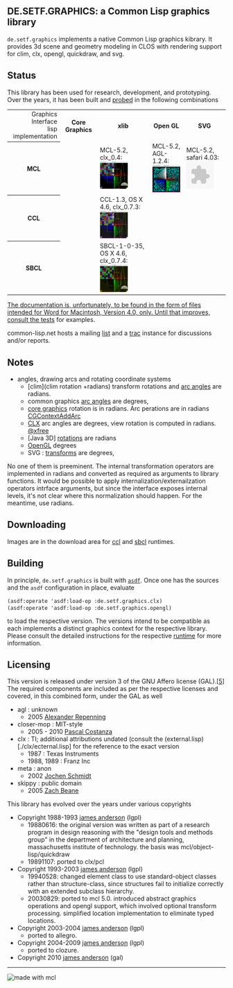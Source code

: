 

DE.SETF.GRAPHICS: a Common Lisp graphics library
-------

`de.setf.graphics` implements a native Common Lisp graphics kibrary.
It provides 3d scene and geometry modeling in CLOS with
rendering support for clim, clx, opengl, quickdraw, and svg.



Status
------

This library has been used for research, development, and prototyping. 
Over the years, it has been built and [probed](./tests/tests.asd) in the following combinations

<table>
<tr><td style='text-align: right;'>Graphics Interface<br/>lisp implementation</td><th>Core Graphics</th><th>xlib</th><th>Open GL</th><th>SVG</th></tr>
<tr><th>MCL</th>
    <td> </td>
    <td>MCL-5.2, clx_0.4:<br/><a href='./readmes/mcl-clx.png'><img src='http://github.com/lisp/de.setf.graphics/raw/master/readmes/mcl-clx.png' width='64' height='64'/></a></td>
    <td>MCL-5.2, AGL-1.2.4:<br/><a href='./readmes/mcl-opengl.png'><img src='http://github.com/lisp/de.setf.graphics/raw/master/readmes/mcl-opengl.png' width='64' height='64'/></a></td>
    <td>MCL-5.2, safari 4.03:<br/>
        <a href='./readmes/test-document.svg'><object type='image/svg+html' data='http://github.com/lisp/de.setf.graphics/raw/master/readmes/test-document.svg' width='64' height='64'/></a></td></tr>
<tr><th>CCL</th>
    <td/>
    <td>CCL-1.3, OS X 4.6, clx_0.7.3:<br/><a href='./readmes/ccl-clx.png'><img src='http://github.com/lisp/de.setf.graphics/raw/master/readmes/ccl-clx.png' width='64' height='64'/></a></td>
    <td> </td>
    <td> </td></tr>
<tr><th>SBCL</th>
    <td/>
    <td>SBCL-1-0-35, OS X 4.6, clx_0.7.4:<br/><a href='./readmes/sbcl-clx.png'><img src='http://github.com/lisp/de.setf.graphics/raw/master/readmes/sbcl-clx.png' width='64' height='64'/></a></td>
    <td></td>
    <td> </td></tr>
</table>

The documentation is, unfortunately, to be found in the form of files intended for Word for Macintosh, Version 4.0, only.
Until that improves, consult the [tests](./tests/) for examples.

common-lisp.net hosts a mailing [list](http://www.common-lisp.net/mailman/listinfo/de-setf-graphics-devel)
and a [trac](http://trac.common-lisp.net/de-setf-graphics/) instance for discussions and/or reports.

Notes
-----

- angles, drawing arcs and rotating coordinate systems
  - [clim](clim rotation +radians) transform rotations and [arc angles](http://www.mikemac.com/mikemac/clim/regions.html#3.2.5) are radians.
  - common graphics [arc angles](http://www.franz.com/support/documentation/8.1/doc/operators/cg/d/draw-ellipse-arc.htm) are degrees, 
  - [core graphics](http://developer.apple.com/mac/library/documentation/GraphicsImaging/Reference/CGAffineTransform/Reference/reference.html#//apple_ref/c/func/CGAffineTransformRotate)
    rotation is in radians. Arc perations are in radians [CGContextAddArc](http://developer.apple.com/mac/library/documentation/GraphicsImaging/Reference/CGContext/Reference/reference.html#//apple_ref/doc/uid/TP30000950-CH1g-F17001)
  - [CLX](http://www.x.org/wiki/) arc angles are degrees, view rotation is computed in radians. [@xfree](http://www.xfree86.org/current/XArc.3.html)
  - [Java 3D] [rotations](http://java.sun.com/javase/technologies/desktop/java3d/forDevelopers/J3D_1_3_API/j3dapi/index.html) are radians
  - [OpenGL](http://www.opengl.org/sdk/docs/man/xhtml/glRotate.xml) degrees
  - SVG : [transforms](http://www.w3.org/TR/SVG/coords.htm) are degrees, 

No one of them is preeminent. The internal transformation operators are implemented in radians and converted as required as arguments to
library functions. It would be possible to apply internalization/externailzation operators intrface arguments, but since the interface
exposes internal levels, it's not clear where this normalization should happen. For the meantime, use radians.


Downloading
-----------

Images are in the download area for
[ccl](http://github.com/downloads/lisp/de.setf.graphics/ccl-graphics.image.tgz) and
[sbcl](http://github.com/downloads/lisp/de.setf.graphics/sbcl-graphics.core.tgz) runtimes.

Building
---------

In principle, `de.setf.graphics` is built with [`asdf`](http://www.common-lisp.net/projects/asdf).
Once one has the sources and the `asdf` configuration in place, evaluate

    (asdf:operate 'asdf:load-op :de.setf.graphics.clx)
    (asdf:operate 'asdf:load-op :de.setf.graphics.opengl)

to load the respective version. The versions intend to be compatible as each implements a distinct
graphics context for the respective library.
Please consult the detailed instructions for the respective [runtime](./readmes/README-build.md) for more information.

 
Licensing
---------

This version is released under version 3 of the GNU Affero license (GAL).[[5]]
The required components are included as per the respective licenses and covered,
in this combined form,  under the GAL as well

- agl : unknown
  - 2005 [Alexander Repenning](mailto:ralex@cs.colorado.edu)
- closer-mop :  MIT-style
  - 2005 - 2010 [Pascal Costanza](http://p-cos.net)
- clx : TI; additional attributions undated (consult the (external.lisp)[./clx/ecternal.lisp] for the reference to the
  exact version
  - 1987 : Texas Instruments
  - 1988, 1989 : Franz Inc
- meta : anon
  - 2002 [Jochen Schmidt](jsc@dataheaven.de)
- skippy : public domain
  - 2005 [Zach Beane](xach@xach.com)

This library has evolved over the years under various copyrights

- Copyright 1988-1993 [james anderson](mailto:jaa@dtmg.mit.edu) (lgpl)
  - 19880616: the original version was written as part of a research program in
 design reasoning with the "design tools and methods group" in the
 department of architecture and planning, massachusetts institute of
 technology. the basis was mcl/object-lisp/quickdraw
  - 19891107: ported to clx/pcl
- Copyright 1993-2003 [james anderson](mailto:james.anderson@setf.de) (lgpl)
  - 19940528: changed element class to use standard-object classes rather
   than structure-class, since structures fail to initialize correctly
   with an extended subclass hierarchy.
  - 20030829: ported to mcl 5.0.
   introduced abstract graphics operations and opengl support, which
   involved optional transform processing. simplified location implementation
   to eliminate typed locations.
- Copyright 2003-2004 [james anderson](mailto:janderson@ravenpack.com) (lgpl)
  - ported to allegro.
- Copyright 2004-2009 [james anderson](mailto:james.anderson@setf.de) (lgpl)
  - ported to clozure.
- Copyright 2010 [james anderson](mailto:james.anderson@setf.de) (gal)


 [5]: agpl.txt

--------
![made with mcl](http://www.digitool.com/img/mcl-made-1.gif "Made With MCL")


